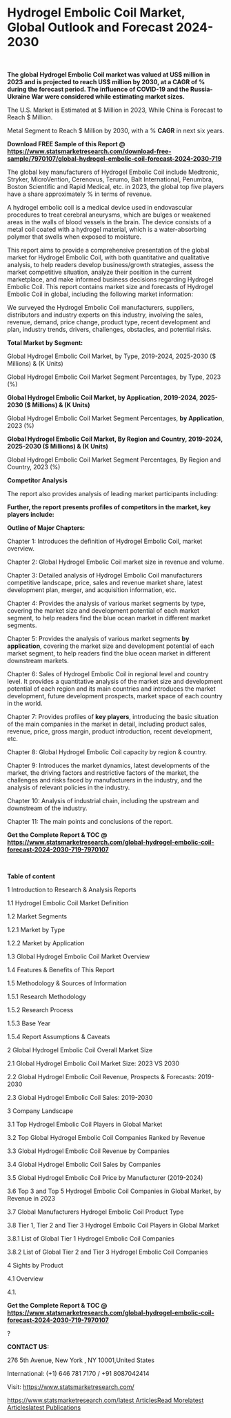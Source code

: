 <h1>Hydrogel Embolic Coil Market, Global Outlook and Forecast 2024-2030</h1><br/><p><strong>The global Hydrogel Embolic Coil market was valued at US$ million in 2023 and is projected to reach US$ million by 2030, at a <strong>CAGR</strong> of % during the forecast period. The influence of COVID-19 and the Russia-Ukraine War were considered while estimating market sizes.</strong></p>
 
 
 
 <p>The U.S. Market is Estimated at $ Million in 2023, While China is Forecast to Reach $ Million.</p>
 
 
 
 <p>Metal Segment to Reach $ Million by 2030, with a % <strong>CAGR</strong> in next six years.</p>
 
 
 
 <p><strong>Download FREE Sample of this Report @ <a href="https://www.statsmarketresearch.com/download-free-sample/7970107/global-hydrogel-embolic-coil-forecast-2024-2030-719">https://www.statsmarketresearch.com/download-free-sample/7970107/global-hydrogel-embolic-coil-forecast-2024-2030-719</a></strong></p>
 
 
 
 <p>The global key manufacturers of Hydrogel Embolic Coil include Medtronic, Stryker, MicroVention, Cerenovus, Terumo, Balt International, Penumbra, Boston Scientific and Rapid Medical, etc. in 2023, the global top five players have a share approximately % in terms of revenue.</p>
 
 
 
 <p>A hydrogel embolic coil is a medical device used in endovascular procedures to treat cerebral aneurysms, which are bulges or weakened areas in the walls of blood vessels in the brain. The device consists of a metal coil coated with a hydrogel material, which is a water-absorbing polymer that swells when exposed to moisture.</p>
 
 
 
 <p>This report aims to provide a comprehensive presentation of the global market for Hydrogel Embolic Coil, with both quantitative and qualitative analysis, to help readers develop business/growth strategies, assess the market competitive situation, analyze their position in the current marketplace, and make informed business decisions regarding Hydrogel Embolic Coil. This report contains market size and forecasts of Hydrogel Embolic Coil in global, including the following market information:</p>
 
 
 
 <p>We surveyed the Hydrogel Embolic Coil manufacturers, suppliers, distributors and industry experts on this industry, involving the sales, revenue, demand, price change, product type, recent development and plan, industry trends, drivers, challenges, obstacles, and potential risks.</p>
 
 
 
 <p><strong>Total Market by Segment:</strong></p>
 
 
 
 <p>Global Hydrogel Embolic Coil Market, by Type, 2019-2024, 2025-2030 ($ Millions) & (K Units)</p>
 
 
 
 <p>Global Hydrogel Embolic Coil Market Segment Percentages, by Type, 2023 (%)</p>
 
 
 
 <p><strong>Global Hydrogel Embolic Coil Market, <strong>by Application</strong>, 2019-2024, 2025-2030 ($ Millions) & (K Units)</strong></p>
 
 
 
 <p>Global Hydrogel Embolic Coil Market Segment Percentages, <strong>by Application</strong>, 2023 (%)</p>
 
 
 
 <p><strong>Global Hydrogel Embolic Coil Market, By Region and Country, 2019-2024, 2025-2030 ($ Millions) & (K Units)</strong></p>
 
 
 
 <p>Global Hydrogel Embolic Coil Market Segment Percentages, By Region and Country, 2023 (%)</p>
 
 
 
 <p><strong>Competitor Analysis</strong></p>
 
 
 
 <p>The report also provides analysis of leading market participants including:</p>
 
 
 
 <p><strong>Further, the report presents profiles of competitors in the market, <strong>key players</strong> include:</strong></p>
 
 
 
 <p><strong>Outline of Major Chapters:</strong></p>
 
 
 
 <p>Chapter 1: Introduces the definition of Hydrogel Embolic Coil, market overview.</p>
 
 
 
 <p>Chapter 2: Global Hydrogel Embolic Coil market size in revenue and volume.</p>
 
 
 
 <p>Chapter 3: Detailed analysis of Hydrogel Embolic Coil manufacturers competitive landscape, price, sales and revenue market share, latest development plan, merger, and acquisition information, etc.</p>
 
 
 
 <p>Chapter 4: Provides the analysis of various market segments by type, covering the market size and development potential of each market segment, to help readers find the blue ocean market in different market segments.</p>
 
 
 
 <p>Chapter 5: Provides the analysis of various market segments <strong>by application</strong>, covering the market size and development potential of each market segment, to help readers find the blue ocean market in different downstream markets.</p>
 
 
 
 <p>Chapter 6: Sales of Hydrogel Embolic Coil in regional level and country level. It provides a quantitative analysis of the market size and development potential of each region and its main countries and introduces the market development, future development prospects, market space of each country in the world.</p>
 
 
 
 <p>Chapter 7: Provides profiles of <strong>key players</strong>, introducing the basic situation of the main companies in the market in detail, including product sales, revenue, price, gross margin, product introduction, recent development, etc.</p>
 
 
 
 <p>Chapter 8: Global Hydrogel Embolic Coil capacity by region & country.</p>
 
 
 
 <p>Chapter 9: Introduces the market dynamics, latest developments of the market, the driving factors and restrictive factors of the market, the challenges and risks faced by manufacturers in the industry, and the analysis of relevant policies in the industry.</p>
 
 
 
 <p>Chapter 10: Analysis of industrial chain, including the upstream and downstream of the industry.</p>
 
 
 
 <p>Chapter 11: The main points and conclusions of the report.</p>
 
 
 
 <div><b>Get the Complete Report & TOC @ <a href="https://www.statsmarketresearch.com/global-hydrogel-embolic-coil-forecast-2024-2030-719-7970107">https://www.statsmarketresearch.com/global-hydrogel-embolic-coil-forecast-2024-2030-719-7970107</a></b></div>
 
 
 
 <p><br />
 
 <b>Table of content</b></p>
 
 
 
 <p>1 Introduction to Research & Analysis Reports<br />
 
 1.1 Hydrogel Embolic Coil Market Definition<br />
 
 1.2 Market Segments<br />
 
 1.2.1 Market by Type<br />
 
 1.2.2 Market by Application<br />
 
 1.3 Global Hydrogel Embolic Coil Market Overview<br />
 
 1.4 Features & Benefits of This Report<br />
 
 1.5 Methodology & Sources of Information<br />
 
 1.5.1 Research Methodology<br />
 
 1.5.2 Research Process<br />
 
 1.5.3 Base Year<br />
 
 1.5.4 Report Assumptions & Caveats<br />
 
 2 Global Hydrogel Embolic Coil Overall Market Size<br />
 
 2.1 Global Hydrogel Embolic Coil Market Size: 2023 VS 2030<br />
 
 2.2 Global Hydrogel Embolic Coil Revenue, Prospects & Forecasts: 2019-2030<br />
 
 2.3 Global Hydrogel Embolic Coil Sales: 2019-2030<br />
 
 3 Company Landscape<br />
 
 3.1 Top Hydrogel Embolic Coil Players in Global Market<br />
 
 3.2 Top Global Hydrogel Embolic Coil Companies Ranked by Revenue<br />
 
 3.3 Global Hydrogel Embolic Coil Revenue by Companies<br />
 
 3.4 Global Hydrogel Embolic Coil Sales by Companies<br />
 
 3.5 Global Hydrogel Embolic Coil Price by Manufacturer (2019-2024)<br />
 
 3.6 Top 3 and Top 5 Hydrogel Embolic Coil Companies in Global Market, by Revenue in 2023<br />
 
 3.7 Global Manufacturers Hydrogel Embolic Coil Product Type<br />
 
 3.8 Tier 1, Tier 2 and Tier 3 Hydrogel Embolic Coil Players in Global Market<br />
 
 3.8.1 List of Global Tier 1 Hydrogel Embolic Coil Companies<br />
 
 3.8.2 List of Global Tier 2 and Tier 3 Hydrogel Embolic Coil Companies<br />
 
 4 Sights by Product<br />
 
 4.1 Overview<br />
 
 4.1.</p>
 
 
 
 <div><b>Get the Complete Report & TOC @ <a href="https://www.statsmarketresearch.com/global-hydrogel-embolic-coil-forecast-2024-2030-719-7970107">https://www.statsmarketresearch.com/global-hydrogel-embolic-coil-forecast-2024-2030-719-7970107</a></b></div>
 
 
 
 <p>? </p>
 
 
 
 <p><b>CONTACT US:</b><br />
 
 276 5th Avenue, New York , NY 10001,United States<br />
 
 International: (+1) 646 781 7170 / +91 8087042414<br />
 
 Visit: <a href="https://www.statsmarketresearch.com/">https://www.statsmarketresearch.com/</a><br />
 
 <a href="https://gyeongbokgung.com">https://www.statsmarketresearch.com/</a><a href="https://hallyeomaritime.com">latest Articles</a><a href="https://jingwansa.com">Read More</a><a href="https://nguoiviet.jp/">latest Articles</a><a href="https://www.intelmarketresearch.com/">latest Publications</a></p>